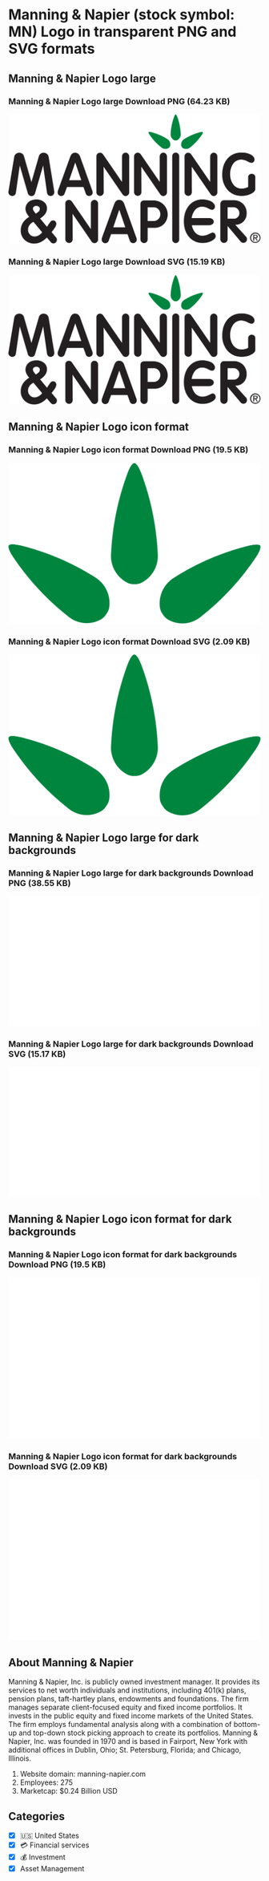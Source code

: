# Manning & Napier (stock symbol: MN) Logo in transparent PNG and SVG formats

## Manning & Napier Logo large

### Manning & Napier Logo large Download PNG (64.23 KB)

![Manning & Napier Logo large Download PNG (64.23 KB)](/img/orig/MN_BIG-25caffa9.png)

### Manning & Napier Logo large Download SVG (15.19 KB)

![Manning & Napier Logo large Download SVG (15.19 KB)](/img/orig/MN_BIG-da862c47.svg)

## Manning & Napier Logo icon format

### Manning & Napier Logo icon format Download PNG (19.5 KB)

![Manning & Napier Logo icon format Download PNG (19.5 KB)](/img/orig/MN-fb886c00.png)

### Manning & Napier Logo icon format Download SVG (2.09 KB)

![Manning & Napier Logo icon format Download SVG (2.09 KB)](/img/orig/MN-78accfc8.svg)

## Manning & Napier Logo large for dark backgrounds

### Manning & Napier Logo large for dark backgrounds Download PNG (38.55 KB)

![Manning & Napier Logo large for dark backgrounds Download PNG (38.55 KB)](/img/orig/MN_BIG.D-90a6a627.png)

### Manning & Napier Logo large for dark backgrounds Download SVG (15.17 KB)

![Manning & Napier Logo large for dark backgrounds Download SVG (15.17 KB)](/img/orig/MN_BIG.D-436a10ff.svg)

## Manning & Napier Logo icon format for dark backgrounds

### Manning & Napier Logo icon format for dark backgrounds Download PNG (19.5 KB)

![Manning & Napier Logo icon format for dark backgrounds Download PNG (19.5 KB)](/img/orig/MN.D-450950c0.png)

### Manning & Napier Logo icon format for dark backgrounds Download SVG (2.09 KB)

![Manning & Napier Logo icon format for dark backgrounds Download SVG (2.09 KB)](/img/orig/MN.D-a45a5624.svg)

## About Manning & Napier

Manning & Napier, Inc. is publicly owned investment manager. It provides its services to net worth individuals and institutions, including 401(k) plans, pension plans, taft-hartley plans, endowments and foundations. The firm manages separate client-focused equity and fixed income portfolios. It invests in the public equity and fixed income markets of the United States. The firm employs fundamental analysis along with a combination of bottom-up and top-down stock picking approach to create its portfolios. Manning & Napier, Inc. was founded in 1970 and is based in Fairport, New York with additional offices in Dublin, Ohio; St. Petersburg, Florida; and Chicago, Illinois.

1. Website domain: manning-napier.com
2. Employees: 275
3. Marketcap: $0.24 Billion USD


## Categories
- [x] 🇺🇸 United States
- [x] 💳 Financial services
- [x] 💰 Investment
- [x] Asset Management
